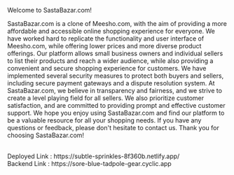 Welcome to SastaBazar.com!

SastaBazar.com is a clone of Meesho.com, with the aim of providing a more
affordable and accessible online shopping experience for everyone. We have 
worked hard to replicate the functionality and user interface of Meesho.com,
while offering lower prices and more diverse product offerings.
Our platform allows small business owners and individual sellers to list their 
products and reach a wider audience, while also providing a convenient and secure
shopping experience for customers. We have implemented several security measures to
protect both buyers and sellers, including secure payment gateways and a dispute
resolution system. At SastaBazar.com, we believe in transparency and fairness,
and we strive to create a level playing field for all sellers. We also prioritize 
customer satisfaction, and are committed to providing prompt and effective customer
support. We hope you enjoy using SastaBazar.com and find our platform to be a valuable
resource for all your shopping needs. If you have any questions or feedback, please don't
hesitate to contact us. Thank you for choosing SastaBazar.com!

<br/>
Deployed Link : https://subtle-sprinkles-8f360b.netlify.app/
<br/>
Backend Link : https://sore-blue-tadpole-gear.cyclic.app

